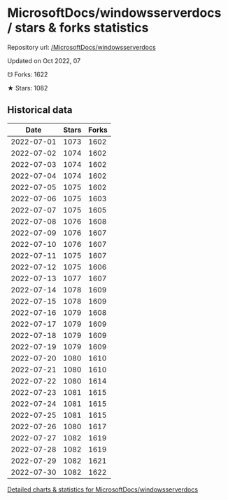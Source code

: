 # MicrosoftDocs/windowsserverdocs / stars & forks statistics

Repository url: [/MicrosoftDocs/windowsserverdocs](https://github.com/MicrosoftDocs/windowsserverdocs)

Updated on Oct 2022, 07

☋ Forks: 1622

★ Stars: 1082

## Historical data
| Date | Stars | Forks |
|------|-------|-------|
| 2022-07-01 | 1073 | 1602 | 
| 2022-07-02 | 1074 | 1602 | 
| 2022-07-03 | 1074 | 1602 | 
| 2022-07-04 | 1074 | 1602 | 
| 2022-07-05 | 1075 | 1602 | 
| 2022-07-06 | 1075 | 1603 | 
| 2022-07-07 | 1075 | 1605 | 
| 2022-07-08 | 1076 | 1608 | 
| 2022-07-09 | 1076 | 1607 | 
| 2022-07-10 | 1076 | 1607 | 
| 2022-07-11 | 1075 | 1607 | 
| 2022-07-12 | 1075 | 1606 | 
| 2022-07-13 | 1077 | 1607 | 
| 2022-07-14 | 1078 | 1609 | 
| 2022-07-15 | 1078 | 1609 | 
| 2022-07-16 | 1079 | 1608 | 
| 2022-07-17 | 1079 | 1609 | 
| 2022-07-18 | 1079 | 1609 | 
| 2022-07-19 | 1079 | 1609 | 
| 2022-07-20 | 1080 | 1610 | 
| 2022-07-21 | 1080 | 1610 | 
| 2022-07-22 | 1080 | 1614 | 
| 2022-07-23 | 1081 | 1615 | 
| 2022-07-24 | 1081 | 1615 | 
| 2022-07-25 | 1081 | 1615 | 
| 2022-07-26 | 1080 | 1617 | 
| 2022-07-27 | 1082 | 1619 | 
| 2022-07-28 | 1082 | 1619 | 
| 2022-07-29 | 1082 | 1621 | 
| 2022-07-30 | 1082 | 1622 | 


[Detailed charts & statistics for MicrosoftDocs/windowsserverdocs](https://reviewgithub.com/rep/MicrosoftDocs/windowsserverdocs)
